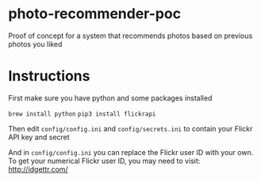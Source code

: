# photo-recommender-poc
Proof of concept for a system that recommends photos based on previous photos you liked

# Instructions

First make sure you have python and some packages installed

`brew install python`
`pip3 install flickrapi`

Then edit `config/config.ini` and `config/secrets.ini` to contain your Flickr API key and secret

And in `config/config.ini` you can replace the Flickr user ID with your own. To get your numerical Flickr user ID, you may need to visit: http://idgettr.com/